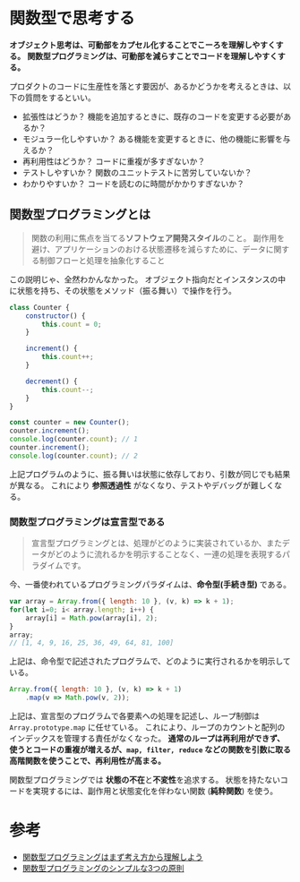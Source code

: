 # 関数型で思考する

**オブジェクト思考は、可動部をカプセル化することでこーろを理解しやすくする。**
**関数型プログラミングは、可動部を減らすことでコードを理解しやすくする。**

プロダクトのコードに生産性を落とす要因が、あるかどうかを考えるときは、以下の質問をするといい。

- 拡張性はどうか？
    機能を追加するときに、既存のコードを変更する必要があるか？
- モジュラー化しやすいか？
    ある機能を変更するときに、他の機能に影響を与えるか？
- 再利用性はどうか？
    コードに重複が多すぎないか？
- テストしやすいか？
    関数のユニットテストに苦労していないか？
- わかりやすいか？
    コードを読むのに時間がかかりすぎないか？

## 関数型プログラミングとは

> 関数の利用に焦点を当てる**ソフトウェア開発スタイル**のこと。
> 副作用を避け、アプリケーションのおける状態遷移を減らすために、データに関する制御フローと処理を抽象化すること

この説明じゃ、全然わかんなかった。
オブジェクト指向だとインスタンスの中に状態を持ち、その状態をメソッド（振る舞い）で操作を行う。

```javascript
class Counter {
    constructor() {
        this.count = 0;
    }

    increment() {
        this.count++;
    }

    decrement() {
        this.count--;
    }
}

const counter = new Counter();
counter.increment();
console.log(counter.count); // 1
counter.increment();
console.log(counter.count); // 2
```

上記プログラムのように、振る舞いは状態に依存しており、引数が同じでも結果が異なる。
これにより **参照透過性** がなくなり、テストやデバッグが難しくなる。

### 関数型プログラミングは宣言型である

> 宣言型プログラミングとは、処理がどのように実装されているか、またデータがどのように流れるかを明示することなく、一連の処理を表現するパラダイムです。

今、一番使われているプログラミングパラダイムは、**命令型(手続き型)** である。

```javascript
var array = Array.from({ length: 10 }, (v, k) => k + 1);
for(let i=0; i< array.length; i++) {
    array[i] = Math.pow(array[i], 2);
}
array;
// [1, 4, 9, 16, 25, 36, 49, 64, 81, 100]

```

上記は、命令型で記述されたプログラムで、どのように実行されるかを明示している。

```javascript
Array.from({ length: 10 }, (v, k) => k + 1)
    .map(v => Math.pow(v, 2));
```

上記は、宣言型のプログラムで各要素への処理を記述し、ループ制御は `Array.prototype.map` に任せている。
これにより、ループのカウントと配列のインデックスを管理する責任がなくなった。
**通常のループは再利用ができず、使うとコードの重複が増えるが、`map, filter, reduce` などの関数を引数に取る高階関数を使うことで、再利用性が高まる。**

関数型プログラミングでは **状態の不在**と**不変性**を追求する。
状態を持たないコードを実現するには、副作用と状態変化を伴わない関数 (**純粋関数**) を使う。

# 参考

- [関数型プログラミングはまず考え方から理解しよう](https://qiita.com/stkdev/items/5c021d4e5d54d56b927c)
- [関数型プログラミングのシンプルな3つの原則](https://zenn.dev/michiharu/articles/6f50e80d0eb818)

